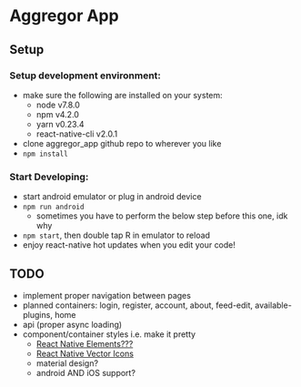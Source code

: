 # Aggregor App
## Setup
### Setup development environment:
- make sure the following are installed on your system:
  - node v7.8.0
  - npm v4.2.0
  - yarn v0.23.4
  - react-native-cli v2.0.1
- clone aggregor_app github repo to wherever you like
- <code>npm install</code>
### Start Developing:
- start android emulator or plug in android device
- <code>npm run android</code>
  - sometimes you have to perform the below step before this one, idk why
- <code>npm start</code>, then double tap R in emulator to reload
- enjoy react-native hot updates when you edit your code!


## TODO
- implement proper navigation between pages
- planned containers: login, register, account, about, feed-edit, available-plugins, home
- api (proper async loading)
- component/container styles i.e. make it pretty
  - [React Native Elements???](https://react-native-training.github.io/react-native-elements/)
  - [React Native Vector Icons](https://github.com/oblador/react-native-vector-icons)
  - material design?
  - android AND iOS support?
